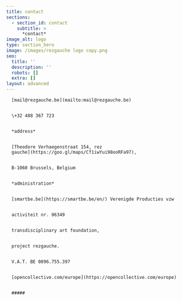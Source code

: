 ```yaml
---
title: contact
sections:
  - section_id: contact
    subtitle: >
      *contact*
image_alt: logo
type: section_hero
image: /images/rezgauche logo copy.png
seo:
  title: ''
  description: ''
  robots: []
  extra: []
layout: advanced
---
```




      [mail@rezgauche.be](mailto:mail@rezgauche.be)


      \+32 488 367 723


      *address*


      [Theodore Verhaegenstraat 154, rez
      gauche](https://goo.gl/maps/Cf1iwYui98ooRFa97),


      B-1060 Brussels, Belgium


      *administration*


      [smartbe.be](https://smartbe.be/en/) Verenigde Producties vzw


      activiteit nr. 06349


      transdisciplinary art foundation,


      project rezgauche.


      V.A.T. BE 0896.755.397


      [opencollective.com/europe](https://opencollective.com/europe)


      #####
